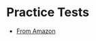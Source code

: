 # Practice Tests

- [From Amazon](https://d1.awsstatic.com/training-and-certification/docs-sa-assoc/AWS-Certified-Solutions-Architect-Associate_Sample-Questions.pdf)

